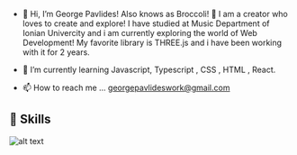 - 👋 Hi, I’m George Pavlides! Also knows as Broccoli! 🥦 I am a creator who loves to create and explore!
I have studied at Music Department of Ionian Univercity and i am currently exploring the world of Web Development!
My favorite library is THREE.js and i have been working with it for 2 years. 
  
- 🌱 I’m currently learning Javascript, Typescript , CSS , HTML , React.

- 📫 How to reach me ...  georgepavlideswork@gmail.com

## 🚀 Skills

![alt text](https://i.ibb.co/3rc4thz/GITHUB-BANNER-PROFILE-SKILLS-smallresize.png)   


